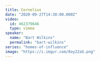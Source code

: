 ```yaml
---
title: Cornelius
date: "2020-09-27T14:30:00.000Z"
video:
  id: 462379646
  type: vimeo
speaker:
  name: "Bart Wilkins"
  permalink: "bart-wilkins"
series: "homes-of-influence"
image: "https://i.imgur.com/8oy22aG.png"
---
```

